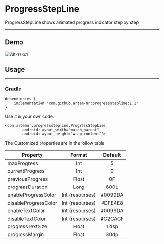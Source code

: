 # ProgressStepLine

ProgressStepLine shows animated progress indicator step by step

____

## Demo

![Alt-текст](https://user-images.githubusercontent.com/35424407/101927649-c72b8600-3be5-11eb-8f29-784c8865f0c0.gif "Img")

## Usage
____

### Gradle

```
dependencies {
    implementation 'com.github.artem-nr:progressstepline:1.1'
}
```

Use it in your own code:

```
<com.artemnr.progressstepline.ProgressStepLine
        android:layout_width="match_parent"
        android:layout_height="wrap_content"/>
```

The Customized properties are in the follow table

| Property | Format | Default |
|----------------|:---------:|:----------------:|
| maxProgress | Int | 5 |
| currentProgress | Int | 0 |
| previousProgress | Float | 0F |
| progressDuration | Long | 600L |
| enableProgressColor | Int (resourses) | #0099DA |
| disableProgressColor | Int (resourses) | #DFE4E8 |
| enableTextColor | Int (resourses) | #0099DA |
| disableTextColor | Int (resourses) | #C2CACF |
| progressTextSize | Float | 14sp |
| progressMargin | Float | 30dp |
